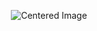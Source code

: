 <p align="center">
  <img src="https://cdn.abfree.com/public/OHu7RYtfDXi6mfKB.webp" alt="Centered Image" />
</p>
